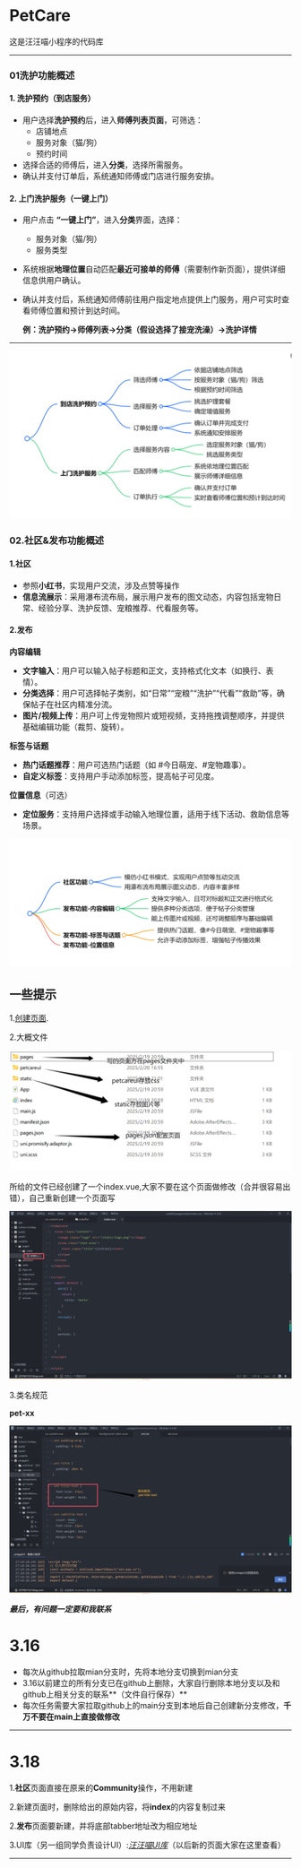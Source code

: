 # PetCare
这是汪汪喵小程序的代码库

---



### 01**洗护功能概述**    

#### **1. 洗护预约（到店服务）**  
- 用户选择**洗护预约**后，进入**师傅列表页面**，可筛选：  
  - 店铺地点  
  - 服务对象（猫/狗）  
  - 预约时间  
- 选择合适的师傅后，进入**分类**，选择所需服务。  
- 确认并支付订单后，系统通知师傅或门店进行服务安排。  

#### **2. 上门洗护服务（一键上门）**  
- 用户点击 **“一键上门”**，进入**分类**界面，选择：  
  - 服务对象（猫/狗）  
  - 服务类型    
  
- 系统根据**地理位置**自动匹配**最近可接单的师傅**（需要制作新页面），提供详细信息供用户确认。  

- 确认并支付后，系统通知师傅前往用户指定地点提供上门服务，用户可实时查看师傅位置和预计到达时间。  

  **例：洗护预约->师傅列表->分类（假设选择了接宠洗澡）->洗护详情**

---

![洗护](https://raw.githubusercontent.com/DQ-Wang/PetCare/73b39aa8cfcf16464dc949a2afe851210cba4934/codePet/static/%E8%A1%A5%E5%85%85/%E5%AF%BC%E5%9B%BE01.png)

### 02.**社区&发布功能概述**

#### 1.社区

- 参照**小红书**，实现用户交流，涉及点赞等操作
- **信息流展示**：采用瀑布流布局，展示用户发布的图文动态，内容包括宠物日常、经验分享、洗护反馈、宠粮推荐、代看服务等。

#### 2.发布

**内容编辑**

- **文字输入**：用户可以输入帖子标题和正文，支持格式化文本（如换行、表情）。
- **分类选择**：用户可选择帖子类别，如“日常”“宠粮”“洗护”“代看”“救助”等，确保帖子在社区内精准分流。
- **图片/视频上传**：用户可上传宠物照片或短视频，支持拖拽调整顺序，并提供基础编辑功能（裁剪、旋转）。

 **标签与话题**

- **热门话题推荐**：用户可选热门话题（如 #今日萌宠、#宠物趣事）。
- **自定义标签**：支持用户手动添加标签，提高帖子可见度。

**位置信息**（可选）

- **定位服务**：支持用户选择或手动输入地理位置，适用于线下活动、救助信息等场景。

![社区](https://raw.githubusercontent.com/DQ-Wang/PetCare/refs/heads/main/codePet/static/%E8%A1%A5%E5%85%85/02%E7%A4%BE%E5%8C%BA.png)

## 一些提示
1.[创建页面](https://uniapp.dcloud.net.cn/tutorial/page.html).

2.大概文件

![文件列表](文件列表.png)

所给的文件已经创建了一个index.vue,大家不要在这个页面做修改（合并很容易出错），自己重新创建一个页面写

![示例页面](示例页面.png)

3.类名规范

**pet-xx**

![类名规范](类名规范.png)

***最后，有问题一定要和我联系***



# 3.16

- 每次从github拉取mian分支时，先将本地分支切换到mian分支
- 3.16以前建立的所有分支已在github上删除，大家自行删除本地分支以及和github上相关分支的联系**（文件自行保存）**
- 每次任务需要大家拉取github上的main分支到本地后自己创建新分支修改，**千万不要在main上直接做修改**

---



# 3.18

1.**社区**页面直接在原来的**Community**操作，不用新建

2.新建页面时，删除给出的原始内容，将**index**的内容复制过来

2.**发布**页面要新建，并将底部tabber地址改为相应地址

3.UI库（另一组同学负责设计UI）:*[汪汪喵UI库](https://js.design/f/7Pmqbf?p=jewIYko0EZ&mode=design)*（以后新的页面大家在这里查看）

---











